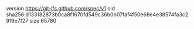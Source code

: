 version https://git-lfs.github.com/spec/v1
oid sha256:d133182873b0ca8f1670fd549c36b0b07faf4f50e68e4e38574fa3c29f9e7f27
size 65780
